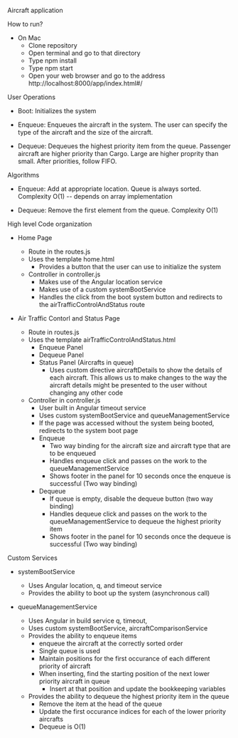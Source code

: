 Aircraft application

How to run?
- On Mac
    - Clone repository
    - Open terminal and go to that directory
    - Type npm install
    - Type npm start
    - Open your web browser and go to the address http://localhost:8000/app/index.html#/


User Operations

- Boot: Initializes the system

- Enqueue: Enqueues the aircraft in the system. The user can specify the type of the aircraft and the size of the aircraft.

- Dequeue: Dequeues the highest priority item from the queue. Passenger aircraft are higher priority than Cargo. Large are higher proprity than small. After priorities, follow FIFO.

Algorithms

- Enqueue: Add at appropriate location. Queue is always sorted. Complexity O(1) -- depends on array implementation

- Dequeue: Remove the first element from the queue. Complexity O(1)

High level Code organization

- Home Page
    - Route in the routes.js
    - Uses the template home.html
        - Provides a button that the user can use to initialize the system
    - Controller in controller.js
        - Makes use of the Angular location service
        - Makes use of a custom systemBootService
        - Handles the click from the boot system button and redirects to the airTrafficControlAndStatus route
        

- Air Traffic Contorl and Status Page
    - Route in routes.js
    - Uses the template airTrafficControlAndStatus.html
        - Enqueue Panel
        - Dequeue Panel
        - Status Panel (Aircrafts in queue)
            - Uses custom directive aircraftDetails to show the details of each aircraft. This allows us to make changes to the way the aircraft details might be presented to the user without changing any other code
    - Controller in controller.js
        - User built in Angular timeout service
        - Uses custom systemBootService and queueManagementService
        - If the page was accessed without the system being booted, redirects to the system boot page
        - Enqueue
            - Two way binding for the aircraft size and aircraft type that are to be enqueued
            - Handles enqueue click and passes on the work to the queueManagementService
            - Shows footer in the panel for 10 seconds once the enqueue is successful (Two way binding)
        - Dequeue
            - If queue is empty, disable the dequeue button (two way binding)
            - Handles dequeue click and passes on the work to the queueManagementService to dequeue the highest priority item
            - Shows footer in the panel for 10 seconds once the dequeue is successful (Two way binding)
    
Custom Services
- systemBootService
    - Uses Angular location, q, and timeout service
    - Provides the ability to boot up the system (asynchronous call)
    
- queueManagementService
    - Uses Angular in build service q, timeout,
    - Uses custom systemBootService, aircraftComparisonService
    - Provides the ability to enqueue items
        - enqueue the aircraft at the correctly sorted order
        - Single queue is used
        - Maintain positions for the first occurance of each different priority of aircraft
        - When inserting, find the starting position of the next lower priority aircraft in queue
            - Insert at that position and update the bookkeeping variables
    - Provides the ability to dequeue the highest priority item in the queue
        - Remove the item at the head of the queue
        - Update the first occurance indices for each of the lower priority aircrafts
        - Dequeue is O(1)
